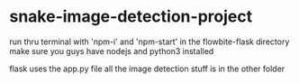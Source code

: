 # snake-image-detection-project
run thru terminal with 'npm-i' and 'npm-start' in the flowbite-flask directory
make sure you guys have nodejs and python3 installed 

flask uses the app.py file
all the image detection stuff is in the other folder
